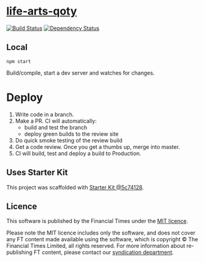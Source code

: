 # [life-arts-qoty](https://ig.ft.com/sites/life-arts-qoty2016)

>

[![Build Status][circle-image]][circle-url] [![Dependency Status][devdeps-image]][devdeps-url]

## Local

```
npm start
```

Build/compile, start a dev server and watches for changes.

# Deploy

1. Write code in a branch.
2. Make a PR. CI will automatically:
    * build and test the branch
    * deploy green builds to the review site
3. Do quick smoke testing of the review build
4. Get a code review. Once you get a thumbs up, merge into master.
5. CI will build, test and deploy a build to Production.


## Uses Starter Kit

This project was scaffolded with [Starter Kit @5c74128](https://github.com/ft-interactive/starter-kit/tree/5c74128).

## Licence
This software is published by the Financial Times under the [MIT licence](http://opensource.org/licenses/MIT).

Please note the MIT licence includes only the software, and does not cover any FT content made available using the software, which is copyright &copy; The Financial Times Limited, all rights reserved. For more information about re-publishing FT content, please contact our [syndication department](http://syndication.ft.com/).

<!-- badge URLs -->
[circle-url]: https://circleci.com/gh/ft-interactive/life-arts-qoty2016
[circle-image]: https://circleci.com/gh/ft-interactive/life-arts-qoty2016/tree/master.svg?style=shield

[devdeps-url]: https://david-dm.org/ft-interactive/life-arts-qoty2016#info=devDependencies
[devdeps-image]: https://img.shields.io/david/dev/ft-interactive/life-arts-qoty2016.svg?style=flat-square
